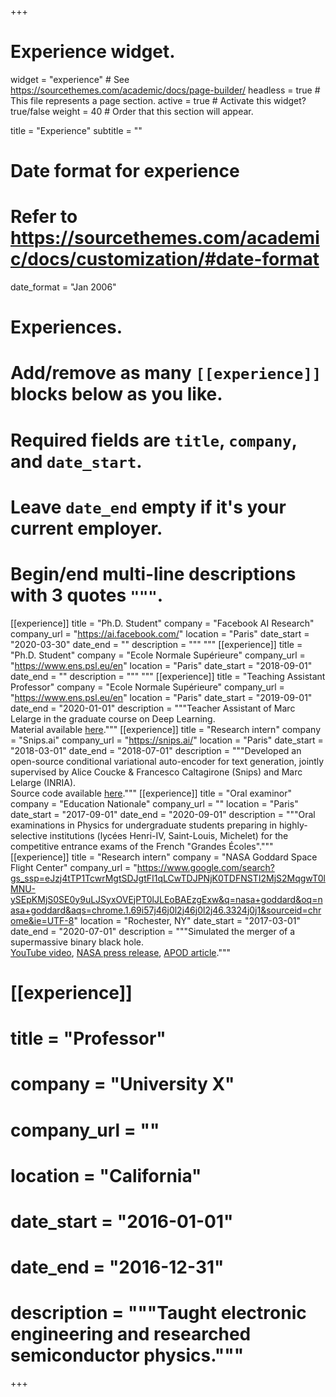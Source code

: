 +++
# Experience widget.
widget = "experience"  # See https://sourcethemes.com/academic/docs/page-builder/
headless = true  # This file represents a page section.
active = true  # Activate this widget? true/false
weight = 40  # Order that this section will appear.

title = "Experience"
subtitle = ""

# Date format for experience
#   Refer to https://sourcethemes.com/academic/docs/customization/#date-format
date_format = "Jan 2006"

# Experiences.
#   Add/remove as many `[[experience]]` blocks below as you like.
#   Required fields are `title`, `company`, and `date_start`.
#   Leave `date_end` empty if it's your current employer.
#   Begin/end multi-line descriptions with 3 quotes `"""`.
[[experience]]
  title = "Ph.D. Student"
  company = "Facebook AI Research"
  company_url = "https://ai.facebook.com/"
  location = "Paris"
  date_start = "2020-03-30"
  date_end = ""
  description = """  """
[[experience]]
  title = "Ph.D. Student"
  company = "Ecole Normale Supérieure"
  company_url = "https://www.ens.psl.eu/en"
  location = "Paris"
  date_start = "2018-09-01"
  date_end = ""
  description = """  """
[[experience]]
  title = "Teaching Assistant Professor"
  company = "Ecole Normale Supérieure"
  company_url = "https://www.ens.psl.eu/en"
  location = "Paris"
  date_start = "2019-09-01"
  date_end = "2020-01-01"
  description = """Teacher Assistant of Marc Lelarge in the graduate course on Deep Learning.<br>
  Material available [here](https://mlelarge.github.io/dataflowr-web/)."""
[[experience]]
  title = "Research intern"
  company = "Snips.ai"
  company_url = "https://snips.ai/"
  location = "Paris"
  date_start = "2018-03-01"
  date_end = "2018-07-01"
  description = """Developed an open-source conditional variational auto-encoder for text generation, jointly supervised by Alice Coucke & Francesco Caltagirone (Snips) and Marc Lelarge (INRIA).<br>
  Source code available [here](https://github.com/snipsco/automatic-data-generation)."""
[[experience]]
  title = "Oral examinor"
  company = "Education Nationale"
  company_url = ""
  location = "Paris"
  date_start = "2017-09-01"
  date_end = "2020-09-01"
  description = """Oral examinations in Physics for undergraduate students preparing in highly-selective institutions (lycées Henri-IV, Saint-Louis, Michelet) for the competitive entrance exams of the French "Grandes Écoles"."""
[[experience]]
  title = "Research intern"
  company = "NASA Goddard Space Flight Center"
  company_url = "https://www.google.com/search?gs_ssp=eJzj4tTP1TcwrMgtSDJgtFI1qLCwTDJPNjK0TDFNSTI2MjS2MqgwT0lMNU-ySEpKMjS0SE0y9uLJSyxOVEjPT0lJLEoBAEzgExw&q=nasa+goddard&oq=nasa+goddard&aqs=chrome.1.69i57j46j0l2j46j0l2j46.3324j0j1&sourceid=chrome&ie=UTF-8"
  location = "Rochester, NY"
  date_start = "2017-03-01"
  date_end = "2020-07-01"
  description = """Simulated the merger of a supermassive binary black hole.<br>[YouTube video](https://www.youtube.com/watch?v=i2u-7LMhwvE&t=20s), [NASA press release](https://www.nasa.gov/feature/goddard/2018/new-simulation-sheds-light-on-spiraling-supermassive-black-holes), [APOD article](https://apod.nasa.gov/apod/ap181203.html)."""
# [[experience]]
#   title = "Professor"
#   company = "University X"
#   company_url = ""
#   location = "California"
#   date_start = "2016-01-01"
#   date_end = "2016-12-31"
#   description = """Taught electronic engineering and researched semiconductor physics."""

+++
